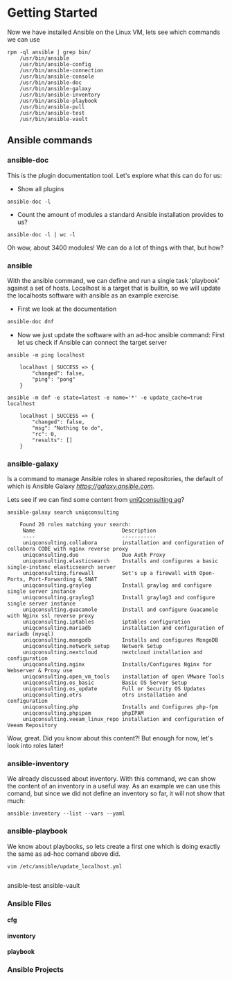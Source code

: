 # Getting Started
Now we have installed Ansible on the Linux VM, lets see which commands we can use
```
rpm -ql ansible | grep bin/
	/usr/bin/ansible
	/usr/bin/ansible-config
	/usr/bin/ansible-connection
	/usr/bin/ansible-console
	/usr/bin/ansible-doc
	/usr/bin/ansible-galaxy
	/usr/bin/ansible-inventory
	/usr/bin/ansible-playbook
	/usr/bin/ansible-pull
	/usr/bin/ansible-test
	/usr/bin/ansible-vault
```

## Ansible commands

### ansible-doc
This is the plugin documentation tool. 
Let's explore what this can do for us:
* Show all plugins
```
ansible-doc -l
```
* Count the amount of modules a standard Ansible installation provides to us?
```
ansible-doc -l | wc -l
```
Oh wow, about 3400 modules!
We can do a lot of things with that, but how?

### ansible
With the ansible command, we can define and run a single task 'playbook' against a set of hosts.
Localhost is a target that is builtin, so we will update the localhosts software with ansible as an example exercise.
* First we look at the documentation
```bash
ansible-doc dnf
```

* Now we just update the software with an ad-hoc ansible command:
First let us check if Ansible can connect the target server
```
ansible -m ping localhost

	localhost | SUCCESS => {
	    "changed": false,
	    "ping": "pong"
	}
```
```
ansible -m dnf -e state=latest -e name='*' -e update_cache=true localhost

	localhost | SUCCESS => {
	    "changed": false,
	    "msg": "Nothing to do",
	    "rc": 0,
	    "results": []
	}
```


### ansible-galaxy
Is a command to manage Ansible roles in shared repositories, the default of which is Ansible Galaxy _https://galaxy.ansible.com_.

Lets see if we can find some content from [uniQconsulting ag](https://www.uniqconsulting.ch)?
```
ansible-galaxy search uniqconsulting

	Found 20 roles matching your search:
	 Name                            Description
	 ----                            -----------
	 uniqconsulting.collabora        installation and configuration of collabora CODE with nginx reverse proxy
	 uniqconsulting.duo              Duo Auth Proxy
	 uniqconsulting.elasticsearch    Installs and configures a basic single-instanc elasticsearch server
	 uniqconsulting.firewall         Set's up a firewall with Open-Ports, Port-Forwarding & SNAT
	 uniqconsulting.graylog          Install graylog and configure single server instance
	 uniqconsulting.graylog3         Install graylog3 and configure single server instance
	 uniqconsulting.guacamole        Install and configure Guacamole with Nginx ssl reverse proxy
	 uniqconsulting.iptables         iptables configuration
	 uniqconsulting.mariadb          installation and configuration of mariadb (mysql)
	 uniqconsulting.mongodb          Installs and configures MongoDB
	 uniqconsulting.network_setup    Network Setup
	 uniqconsulting.nextcloud        nextcloud installation and configuration
	 uniqconsulting.nginx            Installs/Configures Nginx for Webserver & Proxy use
	 uniqconsulting.open_vm_tools    installation of open VMware Tools
	 uniqconsulting.os_basic         Basic OS Server Setup
	 uniqconsulting.os_update        Full or Security OS Updates
	 uniqconsulting.otrs             otrs installation and configuration
	 uniqconsulting.php              Installs and Configures php-fpm
	 uniqconsulting.phpipam          phpIPAM
	 uniqconsulting.veeam_linux_repo installation and configuration of Veeam Repository
```
Wow, great. 
Did you know about this content?!
But enough for now, let's look into roles later!

### ansible-inventory
We already discussed about inventory. With this command, we can show the content of an inventory in a useful way.
As an example we can use this comand, but since we did not define an inventory so far, it will not show that much:
```
ansible-inventory --list --vars --yaml
```

### ansible-playbook
We know about playbooks, so lets create a first one which is doing exactly the same as ad-hoc comand above did.
```
vim /etc/ansible/update_localhost.yml
```
```

```

ansible-test
ansible-vault



### Ansible Files
#### cfg
#### inventory
#### playbook




### Ansible Projects
<!--stackedit_data:
eyJoaXN0b3J5IjpbLTIwMDY5MzAwMTksLTEzMDQ0OTEzMjgsLT
E2NjM3MDIzMTcsOTI3NDM0MDUxLC0yMTE1NjYwMzM3LDY4MTM0
NzQyMCwyMDM1OTY1NzM4XX0=
-->